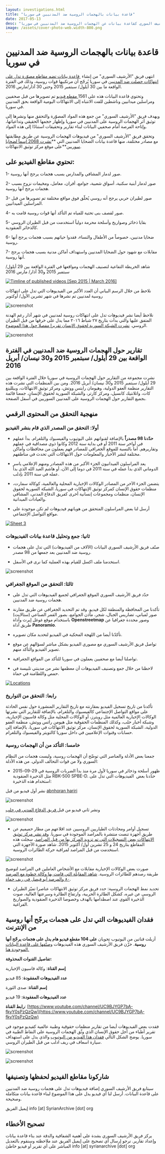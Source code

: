 ```yaml
---
layout: investigations.html
title: "قاعدة بيانات بالهجمات الروسية ضد المدنيين في سوريا"
date: 2017-05-13
desc: "بيان حول الأدلة البصرية التي جمعها الأرشيف السوري كقاعدة بيانات عن الهجمات الروسية ضد المدنيين في سوريا"
image: /assets/cover-photo-web.width-800.png
---
```

# قاعدة بيانات بالهجمات الروسية ضد المدنيين في سوريا

انتهى فريق "الأرشيف السوري" من إنشاء [&nbsp;قاعدة بيانات تضم مقاطع مصوّرة تدل على انتهاكات حصلت ضد المدنيين](https://syrianarchive.org/database/?type_of_violation=16) في سوريا يُرجّح أن مرتكبيها قوات روسية، وذلك في الفترة الواقعة ما بين 30 أيلول/ سبتمبر 2015 وحتى 30 آذار/مارس 2016.

وتحتوي قاعدة البيانات هذه على 1561[ مقطع فيديو](http://syrianarchive.org/database/?type_of_violation=16) تم تصويرها من قبل صحفيين ومراسلين ميدانيين وناشطين للفت الانتباه إلى الانتهاكات اليومية الواقعة بحق المدنيين في سوريا.

ويهدف فريق "الأرشيف السوري" من جمع هذه المواد المصوّرة والتحقق منها ونشرها إلى توثيق أثر الهجمات الروسية على المدنيين في سوريا وإظهار حجمها الحقيقي وتداعياتها، وإتاحة الفرصة أمام صحفيي البيانات لبناء تقارير وتحقيقات استنادًا إلى هذه المواد.

وتحقق فريق "الأرشيف السوري" من فيديوهات الهجمات الروسية عن طريق مطابقتها مع مصادر مختلفة، منها قاعدة بيانات الضحايا المدنيين التي **[نشرت 2068 إسماً لضحايا سوريين](http://www.vdc-sy.info/index.php/en/martyrs/1/c29ydGJ5PWEua2lsbGVkX2RhdGV8c29ydGRpcj1ERVNDfGFwcHJvdmVkPXZpc2libGV8ZXh0cmFkaXNwbGF5PTB8c3RhdHVzPTF8NT1SdXNzaWFufA==)**على موقع مركز توثيق الانتهاكات.

## تحتوي مقاطع الفيديو على:

1- صور لدمار المشافي والمدارس بسبب هجمات يرجح أنها روسية.

2- صور لدمار أبنية سكنية، أسواق شعبية، جوامع، أفران، معامل، ومخيمات نزوح بسبب هجمات يرجح أنها روسية.

3- صور لطيران حربي يرجح أنه روسي يُحلّق فوق مواقع مختلفة تم تصويرها من قبل المراسلين الميدانيين.

4- صور لقصف بنى تحتية للمياه تم التأكد أنها قوات روسية قامت به.

5- بقايا ذخائر وصواريخ وأسلحة محرمة دولياً استخدمت من قبل الطيران الروسي كالذخائر العنقودية.

6- ضحايا مدنيين، خصوصاً من الأطفال والنساء، فقدوا حياتهم بسبب هجمات يرجح أنها روسية.

7- مقابلات مع شهود حول الضحايا المدنيين واستهداف أماكن مدنية بسبب هجمات يرجح أنها روسية.

شاهد الخريطة التفاعية لتصنيف الهجمات ومواقعها&nbsp;في الفترة الواقعة بين 29 أيلول/ سبتمبر 2015 و30 آذار/ مارس 2016

<div class="tableauPlaceholder" id="viz1471964642657" style="position: relative"><noscript><a href='https:&#47;&#47;syrianarchive.org&#47;'><img alt='Timline of published videos [Sep 2015 | March 2016] ' src='https:&#47;&#47;public.tableau.com&#47;static&#47;images&#47;At&#47;Attackedlocations-monthlySep2015March2016&#47;TimlineofpublishedvideosSep2015March2016&#47;1_rss.png' style='border: none' /></a></noscript><object class="tableauViz" style="display:none;"><param name="host_url" value="https%3A%2F%2Fpublic.tableau.com%2F"><param name="site_root" value=""><param name="name" value="Attackedlocations-monthlySep2015March2016/TimlineofpublishedvideosSep2015March2016"><param name="tabs" value="no"><param name="toolbar" value="yes"><param name="static_image" value="https://public.tableau.com/static/images/At/Attackedlocations-monthlySep2015March2016/TimlineofpublishedvideosSep2015March2016/1.png"><param name="animate_transition" value="yes"><param name="display_static_image" value="yes"><param name="display_spinner" value="yes"><param name="display_overlay" value="yes"><param name="display_count" value="yes"></object></div><script type="text/javascript">                    var divElement = document.getElementById('viz1471964642657');                    var vizElement = divElement.getElementsByTagName('object')[0];                    vizElement.style.width='100%';vizElement.style.height=(divElement.offsetWidth*0.75)+'px';                    var scriptElement = document.createElement('script');                    scriptElement.src = 'https://public.tableau.com/javascripts/api/viz_v1.js';                    vizElement.parentNode.insertBefore(scriptElement, vizElement);                </script>

نلاحظ من خلال الرسم البياني أن العدد الأكبر من الفيديوهات التي تدل على انتهاكات روسية لمدنيين تم نشرها في شهر تشرين الأول/ أوكتوبر

![screenshot](/assets/timeline_russianattacks.png)

نلاحظ أيضا نشر فيديوهات تدل على انتهاكات روسية لمدنيين في شهر آذار رغم الهدنة المتفق عليها والتي بدأت بتاريخ ٢٧ شباط ٢٠١٦ مما يدل على خرقها من قبل الطيران الروسي. [نشرت الشبكة السورية لحقوق الإنسان تقريرا مفصلا حول هذا الموضوع](http://sn4hr.org/arabic/2016/03/15/5791/).

![screenshot](/assets/timelinemarch.png)

## تقارير حول الهجمات الروسية ضد المدنيين في الفترة الواقعة بين 29 أيلول/ سبتمبر 2015 و30 نيسان/ أبريل 2016

نشرت مجموعة من التقارير حول الهجمات الروسية في سوريا خلال الفترة الواقعة بين 29 أيلول/ سبتمبر 2015 و30 نيسان/ أبريل 2016\. ومن بين المنظمات التي نشرت هذه التقارير منظمة العفو الدولية، وهيومان رايتس ووتش، ومركز توثيق الانتهاكات، وبيللينغ كات، واتلانتيك كانسيل، ومركز كارتر، والشبكة السورية لحقوق الإنسان. جمعنا قائمة بجميع التقارير حول الهجمات الروسية على المدنيين السوريين في أسفل الصفحة.

## منهجية التحقق من المحتوى الرقمي

### أولا: التحقق من المصدر الذي قام بنشر الفيديو

* **حدّدنا 98 مصدراً** بالإضافة لقنواتهم على اليوتيوب والفيسبوك والتلغرام. بدأ عملهم في أواخر سنة 2011 أو في بداية سنة 2012 وكانوا ذوي مصداقية في عملهم وتقاريرهم. أما بالنسبة للموقع الجغرافي للمصادر فهم يعملون من محافظات وأماكن مختلفة لنشر الأخبار والمعلومات حول الانتهاكات التي تحدث في مناطقهم.

* يعد المراسلون الميدانيون الجزء الأكبر من هذه المصادر ومنهم الإعلامي ياسر الدوماني الذي بدأ عمله في سنة 2011 في دوما إلى الآن، أو هاشم العبد الله الذي بدأ عمله في سنة 2011 بإدلب.

* يتضمن الجزء الآخر من المصادر الوكالات الإخبارية المحلية والعالمية، كوكالة سمارت، منظمات حقوق الإنسان كمركز توثيق الإنتهاكات في سوريا، الشبكة السورية لحقوق الإنسان، منظمات ومجموعات إنسانية أخرى كفريق الدفاع المدني، المشافي والعيادات الميدانية.

* أرسل لنا بعض المراسلون المتحقق من هوياتهم فيديوهات لم تكن موجودة على مواقع التواصل الإجتماعي.

<div class="tableauPlaceholder" id="viz1471964762684" style="position: relative"><noscript><a href='https:&#47;&#47;syrianarchive.org&#47;'><img alt='Sheet 3 ' src='https:&#47;&#47;public.tableau.com&#47;static&#47;images&#47;At&#47;Attackedlocations-sourcesSep2015March2016&#47;Sheet3&#47;1_rss.png' style='border: none' /></a></noscript><object class="tableauViz" style="display:none;"><param name="host_url" value="https%3A%2F%2Fpublic.tableau.com%2F"><param name="site_root" value=""><param name="name" value="Attackedlocations-sourcesSep2015March2016/Sheet3"><param name="tabs" value="no"><param name="toolbar" value="yes"><param name="static_image" value="https://public.tableau.com/static/images/At/Attackedlocations-sourcesSep2015March2016/Sheet3/1.png"><param name="animate_transition" value="yes"><param name="display_static_image" value="yes"><param name="display_spinner" value="yes"><param name="display_overlay" value="yes"><param name="display_count" value="yes"></object></div><script type="text/javascript">                    var divElement = document.getElementById('viz1471964762684');                    var vizElement = divElement.getElementsByTagName('object')[0];                    vizElement.style.width='100%';vizElement.style.height=(divElement.offsetWidth*0.75)+'px';                    var scriptElement = document.createElement('script');                    scriptElement.src = 'https://public.tableau.com/javascripts/api/viz_v1.js';                    vizElement.parentNode.insertBefore(scriptElement, vizElement);                </script>

### ثانيا: جمع وتحليل قاعدة بيانات الفيديوهات
*   صنّف فريق الأرشيف السوري البيانات (الآلاف من الفيديوهات) التي تدل على هجمات روسية ضد المدنيين بعد جمعها من 98 مصدر.

*   استخدمنا ملف اكسل للقيام بهذه العملية كما نرى في الأسفل.

![screenshot](/assets/sheet.png)
### ثالثا: التحقق من الموقع الجغرافي

* حدّد فريق الأرشيف السوري الموقع الجغرافي لجميع الفيديوهات التي تدل على هجمات روسية ضد المدنيين.

* تأكدنا من المحافظة والمنطقة لكل فيديو. وقد تم التحديد الجغرافي عن طريق مقارنة صور لمباني، تضاريس الجبال، شجر، مآذن الجوامع، بصور القمر الصناعي (ستالايت) باستخدام موقع غوغل إيرث وأداة **Openstreetmap** وصور محددة جغرافيا عن طريق أداة **Panoramio**.

* تأكدّنا أيضا من اللهجة المحكية في الفيديو لتحديد مكان تصويره.

* تواصل فريق الأرشيف السوري مع مصوري الفيديو بشكل مباشر لسؤالهم عن موقع تصوير الفيديو والتأكد منهم.

* تواصلنا أيضا مع صحفيين يعملون في سوريا للتأكد من المواقع الجغرافية.

* لاحظنا من خلال جمع وتصنيف الفيديوهات أن معظمها نشر من مدينتي تلبيسة في حمص واللطامنة في حماة.

<div class="tableauPlaceholder" id="viz1471964577467" style="position: relative"><noscript><a href='#'><img alt='Locations ' src='https:&#47;&#47;public.tableau.com&#47;static&#47;images&#47;Ma&#47;MapofattackedlocationsinSyriaSep2015March2016&#47;Locations&#47;1_rss.png' style='border: none' /></a></noscript><object class="tableauViz" style="display:none;"><param name="host_url" value="https%3A%2F%2Fpublic.tableau.com%2F"><param name="site_root" value=""><param name="name" value="MapofattackedlocationsinSyriaSep2015March2016/Locations"><param name="tabs" value="no"><param name="toolbar" value="yes"><param name="static_image" value="https://public.tableau.com/static/images/Ma/MapofattackedlocationsinSyriaSep2015March2016/Locations/1.png"><param name="animate_transition" value="yes"><param name="display_static_image" value="yes"><param name="display_spinner" value="yes"><param name="display_overlay" value="yes"><param name="display_count" value="yes"></object></div><script type="text/javascript">                    var divElement = document.getElementById('viz1471964577467');                    var vizElement = divElement.getElementsByTagName('object')[0];                    vizElement.style.width='100%';vizElement.style.height=(divElement.offsetWidth*0.75)+'px';                    var scriptElement = document.createElement('script');                    scriptElement.src = 'https://public.tableau.com/javascripts/api/viz_v1.js';                    vizElement.parentNode.insertBefore(scriptElement, vizElement);                </script>

### رابعا: التحقق من التواريخ

تأكدنا من تاريخ تسجيل الفيديو بمقارنته مع تاريخ التقارير المنشورة حول نفس الحادثة على مواقع التواصل الإجتماعي كالفيسبوك والتلغرام، بالإضافة للتقارير التي نشرتها الوكالات الإخبارية العالمية مثل رويترز، أو الوكالات المحلية مثل وكالة قاسيون الإخبارية، وشبكة أخبار حلب، وكذلك المنظمات الحقوقية مثل هيومن راتس ووتش، منظمة العفو الدولية، الشبكة السورية لحقوق الإنسان، مركز توثيق الانتهاكات في سوريا، بالإضافة إلى حسابات وقنوات الإعلاميين في داخل سوريا كالتويتر والفيسبوك والتلغرام.

### خامسا: التأكد من أن الهجمات روسية

جمعنا بعض الأدلة والعناصر التي توضّح أن الهجمات روسية، وليست هجمات من النظام السوري ولا من قوات التحالف الدولي. من هذه الأدلة:

* ظهور أسلحة وذخائر في سوريا لأول مرة منذ بدأ الضربات الروسية في 29-09-2015 مثل الذخيرة العنقودية RBK-500 SPBE-D.&nbsp;حدّدنا بعض&nbsp; الفيديوهات التي تدل على استخدام هذه الذخيرة:

نشر أول فيديو من قبل [abnhoran hariri](https://syrianarchive.org/database/2049/)

![screenshot](/assets/cluster1.png)

ونشر ثاني فيديو من قبل[ فريق الدفاع المدني في حلب](https://syrianarchive.org/database/1819/)

![screenshot](/assets/cluster2.png)

* تسجيل أوامر ومحادثات الطياريين الروسيين عند اقلاعهم من مطار حميميم عن طريق أجهزة تنصت منتشرة بالمراصد الموجودة في سوريا. [وقد نشر مركز توثيق الانتهاكات بعض التسجيلات التي تم تزويد المركز بها من قبل المراصد](https://www.youtube.com/watch?v=EmWcfssz9r0). سجلت هذه المقاطع بتاريخ 24 و 25 تشرين أول/ أكتوبر 2015\. شاهد صورة الأجهزة التي استخدمت من قبل المراصد لمراقبة حركة الطائرات الروسية.

![screenshot](/assets/vdc.png)

صورت بعض الوكالات الإخبارية مقابلات مع الأشخاص العاملين في المراصد لتوضيح طريقة رصدهم للطائرات الروسية. [شاهد المقابلة التي قامت بها وكالة خطوة مع المرصد ٨٠ والمرصد أبو فيصل في ريف حماة](https://syrianarchive.org/database/1567/).

* تحديد نمط الهجمات الروسية: حدد فريق مركز توثيق الانتهاكات عناصرا تميّز الطيران الروسي عن غيره، كشكل الطائرة الحربية، وارتفاع الطائرة وسرعتها العالية، صوت الذخيرة القوي عند اصطدامها بالهدف وخصوصا الذخيرة العنقودية والصواريخ الفراغية.

## **فقدان الفيديوهات التي تدل على هجمات يرجّح أنها روسية من الإنترنت**

أزيلت قناتين من اليوتيوب تحويان **على 104 مقطع فيديو هام يدل على هجمات يرجّح أنها روسية**. خزّن فريق الأرشيف السوري هذه الفيديوهات [وصنّفها على قاعدة البيانات الموجودة هنا.](https://syrianarchive.org/database/?type_of_violation=16)

**تفاصيل القنوات المحذوفة:**

**إسم القناة**: وكالة قاسيون الإخبارية

**عدد الفيديوهات المفقودة**: 85 فيديو

**إسم القناة**: صدى الثورة

**عدد الفيديوهات المفقودة:** 19 فيديو

**رابط القناة**: [https://www.youtube.com/channel/UC9BJYGP7bA-fkyY0sPzQzQw](https://www.youtube.com/channel/UC9BJYGP7bA-fkyY0sPzQzQw)

فقدت بعض الفيديوهات أيضا من تقارير منظمات حقوقية وطبية عالمية كفيديو موجود في تقرير أطباء من أجل حقوق الإنسان الذي وثّق الهجمات الروسية على النقاط الطبية في سوريا. يوضح الشكل التالي [فقدان هذا الفيديو من اليوتيوب](https://www.youtube.com/watch?v=A4uhPXrU9hg) والذي يدل على استهداف سيارة اسعاف في ريف ادلب من قبل الطيران الروسي.

![screenshot](/assets/phr.png)

![screenshot](/assets/yt1.png)

## **شاركونا مقاطع الفيديو لحفظها وتصنيفها**

سيتابع فريق الأرشيف السوري إضافة فيديوهات تدل على هجمات روسية ضد المدنيين على قاعدة البيانات. أرسل لنا أي فيديو يدل على هذا الموضوع لبناء قاعدة بيانات متكاملة وصحيحة.

إيميل الفريق info [at] SyrianArchive [dot] org

## **تصحيح الأخطاء**

يركز فريق الأرشيف السوري بشدة على أهمية الشفافية والدقة عند بناء قاعدة بيانات وإعداد تقارير. نرجو إرسال أي تصحيح على إيميل الفريق عند ملاحظته وسنقوم بالتعديل المباشر على أي تقرير أو فيديو خاطئ info [at] syrianarchive [dot] org

